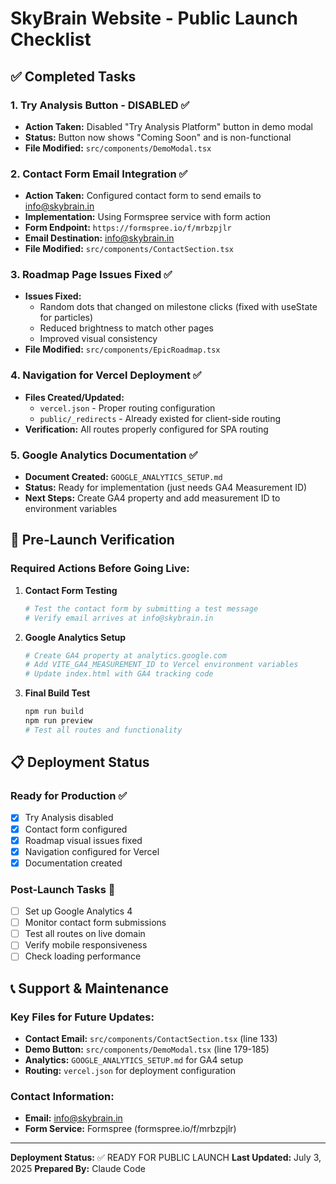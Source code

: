 # SkyBrain Website - Public Launch Checklist

## ✅ Completed Tasks

### 1. Try Analysis Button - DISABLED ✅
- **Action Taken:** Disabled "Try Analysis Platform" button in demo modal
- **Status:** Button now shows "Coming Soon" and is non-functional
- **File Modified:** `src/components/DemoModal.tsx`

### 2. Contact Form Email Integration ✅
- **Action Taken:** Configured contact form to send emails to info@skybrain.in
- **Implementation:** Using Formspree service with form action
- **Form Endpoint:** `https://formspree.io/f/mrbzpjlr`
- **Email Destination:** info@skybrain.in
- **File Modified:** `src/components/ContactSection.tsx`

### 3. Roadmap Page Issues Fixed ✅
- **Issues Fixed:**
  - Random dots that changed on milestone clicks (fixed with useState for particles)
  - Reduced brightness to match other pages
  - Improved visual consistency
- **File Modified:** `src/components/EpicRoadmap.tsx`

### 4. Navigation for Vercel Deployment ✅
- **Files Created/Updated:**
  - `vercel.json` - Proper routing configuration
  - `public/_redirects` - Already existed for client-side routing
- **Verification:** All routes properly configured for SPA routing

### 5. Google Analytics Documentation ✅
- **Document Created:** `GOOGLE_ANALYTICS_SETUP.md`
- **Status:** Ready for implementation (just needs GA4 Measurement ID)
- **Next Steps:** Create GA4 property and add measurement ID to environment variables

## 🚨 Pre-Launch Verification

### Required Actions Before Going Live:

1. **Contact Form Testing**
   ```bash
   # Test the contact form by submitting a test message
   # Verify email arrives at info@skybrain.in
   ```

2. **Google Analytics Setup**
   ```bash
   # Create GA4 property at analytics.google.com
   # Add VITE_GA4_MEASUREMENT_ID to Vercel environment variables
   # Update index.html with GA4 tracking code
   ```

3. **Final Build Test**
   ```bash
   npm run build
   npm run preview
   # Test all routes and functionality
   ```

## 📋 Deployment Status

### Ready for Production ✅
- [x] Try Analysis disabled
- [x] Contact form configured
- [x] Roadmap visual issues fixed
- [x] Navigation configured for Vercel
- [x] Documentation created

### Post-Launch Tasks 🔄
- [ ] Set up Google Analytics 4
- [ ] Monitor contact form submissions
- [ ] Test all routes on live domain
- [ ] Verify mobile responsiveness
- [ ] Check loading performance

## 📞 Support & Maintenance

### Key Files for Future Updates:
- **Contact Email:** `src/components/ContactSection.tsx` (line 133)
- **Demo Button:** `src/components/DemoModal.tsx` (line 179-185)
- **Analytics:** `GOOGLE_ANALYTICS_SETUP.md` for GA4 setup
- **Routing:** `vercel.json` for deployment configuration

### Contact Information:
- **Email:** info@skybrain.in
- **Form Service:** Formspree (formspree.io/f/mrbzpjlr)

---

**Deployment Status:** ✅ READY FOR PUBLIC LAUNCH
**Last Updated:** July 3, 2025
**Prepared By:** Claude Code